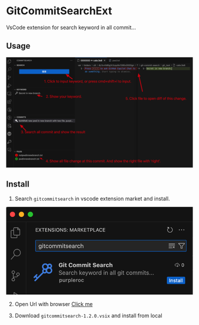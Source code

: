# GitCommitSearchExt
VsCode extension for search keyword in all commit...

## Usage
![Usage](Usage.png)

## Install
1. Search `gitcommitsearch` in vscode extension market and install.

![search](search.png)

2. Open Url with browser
[Click me](https://marketplace.visualstudio.com/items?itemName=purpleroc.gitcommitsearch)

3. Download `gitcommitsearch-1.2.0.vsix` and install from local
